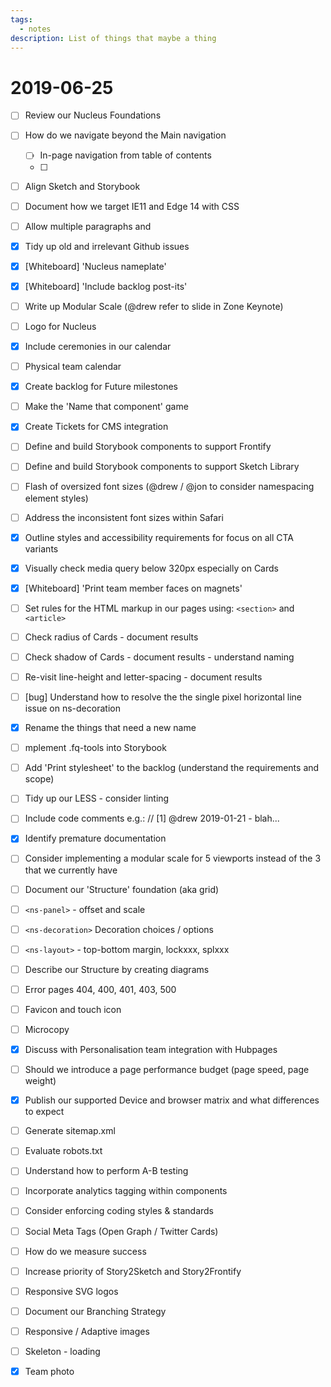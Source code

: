 ```yaml
---
tags:
  - notes
description: List of things that maybe a thing
---
```


# 2019-06-25

* [ ] Review our Nucleus Foundations
* [ ] How do we navigate beyond the Main navigation
  * [ ] In-page navigation from table of contents
  * [ ] 
* [ ] Align Sketch and Storybook
* [ ] Document how we target IE11 and Edge 14 with CSS
* [ ] Allow multiple paragraphs and
* [x] Tidy up old and irrelevant Github issues
* [x] \[Whiteboard\] 'Nucleus nameplate'
* [x] \[Whiteboard\] 'Include backlog post-its'
* [ ] Write up Modular Scale \(@drew refer to slide in Zone Keynote\)
* [ ] Logo for Nucleus
* [x] Include ceremonies in our calendar
* [ ] Physical team calendar
* [x] Create backlog for Future milestones
* [ ] Make the 'Name that component' game
* [x] Create Tickets for CMS integration
* [ ] Define and build Storybook components to support Frontify
* [ ] Define and build Storybook components to support Sketch Library
* [ ] Flash of oversized font sizes \(@drew / @jon to consider namespacing element styles\)
* [ ] Address the inconsistent font sizes within Safari
* [x] Outline styles and accessibility requirements for focus on all CTA variants
* [x] Visually check media query below 320px especially on Cards
* [x] \[Whiteboard\] 'Print team member faces on magnets'
* [ ] Set rules for the HTML markup in our pages using: `<section>` and `<article>`
* [ ] Check radius of Cards - document results
* [ ] Check shadow of Cards - document results - understand naming
* [ ] Re-visit line-height and letter-spacing - document results
* [ ] \[bug\] Understand how to resolve the the single pixel horizontal line issue on ns-decoration
* [x] Rename the things that need a new name
* [ ] mplement .fq-tools into Storybook
* [ ] Add 'Print stylesheet' to the backlog \(understand the requirements and scope\)
* [ ] Tidy up our LESS - consider linting
* [ ] Include code comments e.g.: // \[1\] @drew 2019-01-21 - blah...
* [x] Identify premature documentation
* [ ] Consider implementing a modular scale for 5 viewports instead of the 3 that we currently have
* [ ] Document our 'Structure' foundation \(aka grid\)
* [ ] `<ns-panel>` - offset and scale
* [ ] `<ns-decoration>` Decoration choices / options
* [ ] `<ns-layout>` - top-bottom margin, lockxxx, splxxx
* [ ] Describe our Structure by creating diagrams
* [ ] Error pages 404, 400, 401, 403, 500
* [ ] Favicon and touch icon
* [ ] Microcopy
* [x] Discuss with Personalisation team integration with Hubpages
* [ ] Should we introduce a page performance budget \(page speed, page weight\)
* [x] Publish our supported Device and browser matrix and what differences to expect
* [ ] Generate sitemap.xml
* [ ] Evaluate robots.txt
* [ ] Understand how to perform A-B testing
* [ ] Incorporate analytics tagging within components
* [ ] Consider enforcing coding styles & standards
* [ ] Social Meta Tags \(Open Graph / Twitter Cards\)
* [ ] How do we measure success
* [ ] Increase priority of Story2Sketch and Story2Frontify
* [ ] Responsive SVG logos
* [ ] Document our Branching Strategy
* [ ] Responsive / Adaptive images
* [ ] Skeleton - loading
* [x] Team photo

